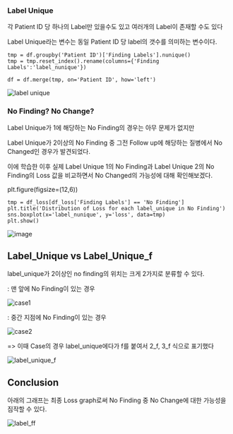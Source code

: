 ### Label Unique

각 Patient ID 당 하나의 Label만 있을수도 있고 여러개의 Label이 존재할 수도 있다 

Label Unique라는 변수는 동일 Patient ID 당 label의 갯수를 의미하는 변수이다. 

    tmp = df.groupby('Patient ID')['Finding Labels'].nunique()
    tmp = tmp.reset_index().rename(columns={'Finding Labels':'label_nunique'})

    df = df.merge(tmp, on='Patient ID', how='left')

![label unique](https://github.com/user-attachments/assets/3acab41d-b5cb-44ff-a88c-deb08205be12)

### No Finding? No Change?

Label Unique가 1에 해당하는 No Finding의 경우는 아무 문제가 없지만

Label Unique가 2이상의 No Finding 중 그전 Follow up에 해당하는 질병에서 No Changed인 경우가 발견되었다.

이에 학습한 이후 실제 Label Unique 1의 No Finding과 Label Unique 2의 No Finding의 Loss 값을 비교하면서
No Changed의 가능성에 대해 확인해보겠다. 

plt.figure(figsize=(12,6))

    tmp = df_loss[df_loss['Finding Labels'] == 'No Finding']
    plt.title('Distribution of Loss for each label_unique in No Finding')
    sns.boxplot(x='label_nunique', y='loss', data=tmp)
    plt.show()

![image](https://github.com/user-attachments/assets/e63be795-a869-44ee-8ad7-99b2f8050963)

## Label_Unique vs Label_Unique_f 

label_unique가 2이상인 no finding의 위치는 크게 2가지로 분류할 수 있다.

<Case1>: 맨 앞에 No Finding이 있는 경우 
    
![case1](https://github.com/user-attachments/assets/8c6399dc-81b7-4d12-a1c9-a21e8bbf7a33)

<Case2>: 중간 지점에 No Finding이 있는 경우 

![case2](https://github.com/user-attachments/assets/bac1299e-ef42-45b1-95a8-4250987f9815)


=> 이때 Case의 경우 label_unique에다가 f를 붙여서 2_f, 3_f 식으로 표기했다

![label_unique_f](https://github.com/user-attachments/assets/4974c82a-88d5-4395-b730-24c136810a6e)


## Conclusion

아래의 그래프는 최종 Loss graph로써 No Finding 중 No Change에 대한 가능성을 짐작할 수 있다. 

![label_ff](https://github.com/user-attachments/assets/94807359-9a7e-4b75-aa12-b989229fe972)


